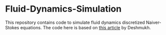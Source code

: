 # Fluid-Dynamics-Simulation

This repository contains code to simulate fluid dynamics discretized Naiver-Stokes equations. The code here is based on [this article](https://towardsdatascience.com/computational-fluid-dynamics-using-python-modeling-laminar-flow-272dad1ebec) by Deshmukh.
